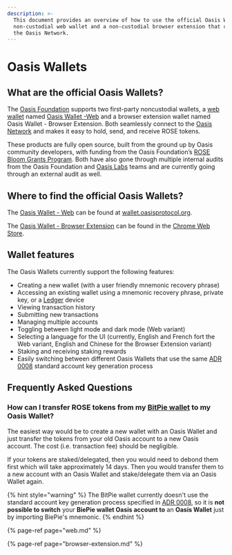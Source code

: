 ```yaml
---
description: >-
  This document provides an overview of how to use the official Oasis Wallets: a
  non-custodial web wallet and a non-custodial browser extension that connect to
  the Oasis Network.
---
```


# Oasis Wallets

## **What are the official Oasis Wallets?**

The [Oasis Foundation](https://oasisprotocol.org/) supports two first-party noncustodial wallets, a [web wallet](https://wallet.oasisprotocol.org) named [Oasis Wallet -Web](https://github.com/oasisprotocol/oasis-wallet-web/) and a browser extension wallet named Oasis Wallet - Browser Extension. Both seamlessly connect to the [Oasis Network](../../oasis-network/overview.md) and makes it easy to hold, send, and receive ROSE tokens. 

These products are fully open source, built from the ground up by Oasis community developers, with funding from the Oasis Foundation’s [ROSE Bloom Grants Program](https://github.com/oasisprotocol/community/discussions/13). Both have also gone through multiple internal audits from the Oasis Foundation and [Oasis Labs](https://oasislabs.com/) teams and are currently going through an external audit as well.

## Where to find the official Oasis Wallets?

The [Oasis Wallet - Web](https://github.com/oasisprotocol/oasis-wallet-web/) can be found at [wallet.oasisprotocol.org](https://wallet.oasisprotocol.org). 

The [Oasis Wallet - Browser Extension](https://github.com/oasisprotocol/oasis-wallet-ext) can be found in the [Chrome Web Store](https://chrome.google.com/webstore/detail/oasis-wallet/ppdadbejkmjnefldpcdjhnkpbjkikoip).

## **Wallet features**

The Oasis Wallets currently support the following features:

* Creating a new wallet \(with a user friendly mnemonic recovery phrase\)
* Accessing an existing wallet using a mnemonic recovery phrase, private key, or a [Ledger](https://www.ledger.com/) device
* Viewing transaction history
* Submitting new transactions 
* Managing multiple accounts 
* Toggling between light mode and dark mode \(Web variant\)
* Selecting a language for the UI \(currently, English and French fort the Web variant, English and Chinese for the Browser Extension variant\)
* Staking and receiving staking rewards
* Easily switching between different Oasis Wallets that use the same [ADR 0008](https://github.com/oasisprotocol/oasis-core/blob/master/docs/adr/0008-standard-account-key-generation.md) standard account key generation process

## Frequently Asked Questions

### How can I transfer ROSE tokens from my [BitPie wallet](../holding-rose-tokens/mobile-wallets/bitpie-wallet-guide/) to my Oasis Wallet?

The easiest way would be to create a new wallet with an Oasis Wallet and just transfer the tokens from your old Oasis account to a new Oasis account. The cost \(i.e. transaction fee\) should be negligible.

If your tokens are staked/delegated, then you would need to debond them first which will take approximately 14 days. Then you would transfer them to a new account with an Oasis Wallet and stake/delegate them via an Oasis Wallet again.

{% hint style="warning" %}
The BitPie wallet currently doesn't use the standard account key generation process specified in [ADR 0008](https://github.com/oasisprotocol/oasis-core/blob/master/docs/adr/0008-standard-account-key-generation.md), so it is **not possible to switch** your **BiePie wallet Oasis account to** an **Oasis Wallet** just by importing BiePie's mnemonic.
{% endhint %}

{% page-ref page="web.md" %}

{% page-ref page="browser-extension.md" %}




